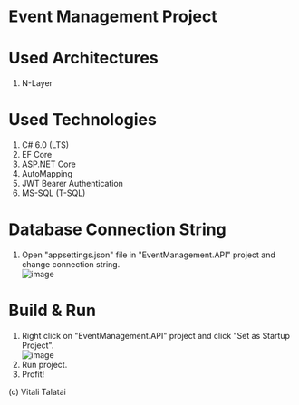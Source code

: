# Event Management Project

# Used Architectures
1. N-Layer

# Used Technologies
1. C# 6.0 (LTS)
2. EF Core
3. ASP.NET Core
4. AutoMapping
5. JWT Bearer Authentication
6. MS-SQL (T-SQL)

# Database Connection String
1. Open "appsettings.json" file in "EventManagement.API" project and change connection string.\
![image](https://user-images.githubusercontent.com/102213694/178032829-b74ed939-3857-4ae6-8bc3-86a4591da91e.png)

# Build & Run
1. Right click on "EventManagement.API" project and click "Set as Startup Project".\
![image](https://user-images.githubusercontent.com/102213694/178032257-95cb5c20-7769-4684-81fb-3a274a27b9d6.png)
2. Run project.
3. Profit!

(c) Vitali Talatai
